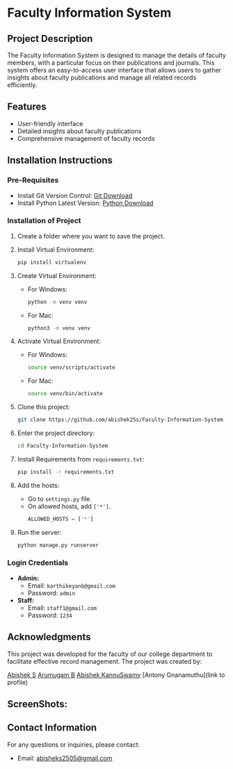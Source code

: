 # **Faculty Information System**

## **Project Description**
The Faculty Information System is designed to manage the details of faculty members, with a particular focus on their publications and journals. This system offers an easy-to-access user interface that allows users to gather insights about faculty publications and manage all related records efficiently.

## **Features**
- User-friendly interface
- Detailed insights about faculty publications
- Comprehensive management of faculty records

## **Installation Instructions**

### **Pre-Requisites**
- Install Git Version Control: [Git Download](https://git-scm.com/)
- Install Python Latest Version: [Python Download](https://www.python.org/downloads/)

### **Installation of Project**

1. Create a folder where you want to save the project.

2. Install Virtual Environment:
   ```bash
   pip install virtualenv
   ```

3. Create Virtual Environment:
   - For Windows:
     ```bash
     python -m venv venv
     ```
   - For Mac:
     ```bash
     python3 -m venv venv
     ```

4. Activate Virtual Environment:
   - For Windows:
     ```bash
     source venv/scripts/activate
     ```
   - For Mac:
     ```bash
     source venv/bin/activate
     ```

5. Clone this project:
   ```bash
   git clone https://github.com/abishek25s/Faculty-Information-System
   ```

6. Enter the project directory:
   ```bash
   cd Faculty-Information-System
   ```

7. Install Requirements from `requirements.txt`:
   ```bash
   pip install -r requirements.txt
   ```

8. Add the hosts:
   - Go to `settings.py` file.
   - On allowed hosts, add `['*']`.
     ```python
     ALLOWED_HOSTS = ['*']
     ```

9. Run the server:
   ```bash
   python manage.py runserver
   ```

### **Login Credentials**
- **Admin:**
  - Email: `karthikeyanb@gmail.com`
  - Password: `admin`
- **Staff:**
  - Email: `staff1@gmail.com`
  - Password: `1234`
 
## Acknowledgments
This project was developed for the faculty of our college department to facilitate effective record management. The project was created by:

[Abishek S](https://github.com/abishek25s)
[Arumugam B](https://github.com/Arumugam-kishor)
[Abishek KannuSwamy](https://github.com/AbishekKannuswamy)
[Antony Gnanamuthu](link to profile)

## ScreenShots:


## **Contact Information**
For any questions or inquiries, please contact:
- Email: [abisheks2505@gmail.com](mailto:abisheks2505@gmail.com)
